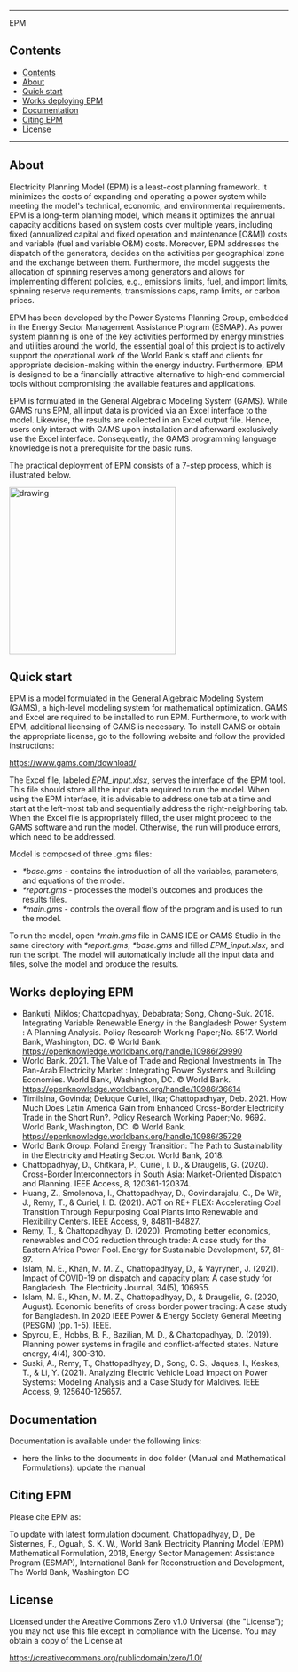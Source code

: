 
---
EPM
## Contents

- [Contents](#contents)
- [About](#about)
- [Quick start](#quick-start)
- [Works deploying EPM](#works)
- [Documentation](#documentation)
- [Citing EPM](#citing-EPM)
- [License](#license)

---

## About

Electricity Planning Model (EPM) is a least-cost planning framework. It minimizes the costs of expanding and operating a power system while meeting the model's technical, economic, and environmental requirements. EPM is a long-term planning model, which means it optimizes the annual capacity additions based on system costs over multiple years, including fixed (annualized capital and fixed operation and maintenance [O&M]) costs and variable (fuel and variable O&M) costs. Moreover, EPM addresses the dispatch of the generators, decides on the activities per geographical zone and the exchange between them. Furthermore, the model suggests the allocation of spinning reserves among generators and allows for implementing different policies, e.g., emissions limits, fuel, and import limits, spinning reserve requirements, transmissions caps, ramp limits, or carbon prices.

EPM has been developed by the Power Systems Planning Group, embedded in the Energy Sector Management Assistance Program (ESMAP). As power system planning is one of the key activities performed by energy ministries and utilities around the world, the essential goal of this project is to actively support the operational work of the World Bank's staff and clients for appropriate decision-making within the energy industry. Furthermore, EPM is designed to be a financially attractive alternative to high-end commercial tools without compromising the available features and applications.

EPM is formulated in the General Algebraic Modeling System (GAMS). While GAMS runs EPM, all input data is provided via an Excel interface to the model. Likewise, the results are collected in an Excel output file. Hence, users only interact with GAMS upon installation and afterward exclusively use the Excel interface. Consequently, the GAMS programming language knowledge is not a prerequisite for the basic runs.

The practical deployment of EPM consists of a 7-step process, which is illustrated below.

<img src="https://i.postimg.cc/jdZH17w9/Screenshot-2022-01-14-102001.png" alt="drawing" width="300" align="center"/>

## Quick start
EPM is a model formulated in the General Algebraic Modeling System (GAMS), a high-level modeling system for mathematical optimization. GAMS and Excel are required to be installed to run EPM. Furthermore, to work with EPM, additional licensing of GAMS is necessary. To install GAMS or obtain the appropriate license, go to the following website and follow the provided instructions:

https://www.gams.com/download/

The Excel file, labeled *EPM_input.xlsx*, serves the interface of the EPM tool. This file should store all the input data required to run the model. When using the EPM interface, it is advisable to address one tab at a time and start at the left-most tab and sequentially address the right-neighboring tab. When the Excel file is appropriately filled, the user might proceed to the GAMS software and run the model. Otherwise, the run will produce errors, which need to be addressed.

Model is composed of three .gms files:
- _*base.gms_   - contains the introduction of all the variables, parameters, and equations of the model.
- _*report.gms_ - processes the model's outcomes and produces the results files.
- _*main.gms_   - controls the overall flow of the program and is used to run the model.

To run the model, open _*main.gms_ file in GAMS IDE or GAMS Studio in the same directory with _*report.gms_, _*base.gms_ and filled *EPM_input.xlsx*, and run the script. The model will automatically include all the input data and files, solve the model and produce the results.

## Works deploying EPM

- Bankuti, Miklos; Chattopadhyay, Debabrata; Song, Chong-Suk. 2018. Integrating Variable Renewable Energy in the Bangladesh Power System : A Planning Analysis. Policy Research Working Paper;No. 8517. World Bank, Washington, DC. © World Bank. https://openknowledge.worldbank.org/handle/10986/29990
- World Bank. 2021. The Value of Trade and Regional Investments in The Pan-Arab Electricity Market : Integrating Power Systems and Building Economies. World Bank, Washington, DC. © World Bank. https://openknowledge.worldbank.org/handle/10986/36614
- Timilsina, Govinda; Deluque Curiel, Ilka; Chattopadhyay, Deb. 2021. How Much Does Latin America Gain from Enhanced Cross-Border Electricity Trade in the Short Run?. Policy Research Working Paper;No. 9692. World Bank, Washington, DC. © World Bank. https://openknowledge.worldbank.org/handle/10986/35729
- World Bank Group. Poland Energy Transition: The Path to Sustainability in the Electricity and Heating Sector. World Bank, 2018.
- Chattopadhyay, D., Chitkara, P., Curiel, I. D., & Draugelis, G. (2020). Cross-Border Interconnectors in South Asia: Market-Oriented Dispatch and Planning. IEEE Access, 8, 120361-120374.
- Huang, Z., Smolenova, I., Chattopadhyay, D., Govindarajalu, C., De Wit, J., Remy, T., & Curiel, I. D. (2021). ACT on RE+ FLEX: Accelerating Coal Transition Through Repurposing Coal Plants Into Renewable and Flexibility Centers. IEEE Access, 9, 84811-84827.
- Remy, T., & Chattopadhyay, D. (2020). Promoting better economics, renewables and CO2 reduction through trade: A case study for the Eastern Africa Power Pool. Energy for Sustainable Development, 57, 81-97.
- Islam, M. E., Khan, M. M. Z., Chattopadhyay, D., & Väyrynen, J. (2021). Impact of COVID-19 on dispatch and capacity plan: A case study for Bangladesh. The Electricity Journal, 34(5), 106955.
- Islam, M. E., Khan, M. M. Z., Chattopadhyay, D., & Draugelis, G. (2020, August). Economic benefits of cross border power trading: A case study for Bangladesh. In 2020 IEEE Power & Energy Society General Meeting (PESGM) (pp. 1-5). IEEE.
- Spyrou, E., Hobbs, B. F., Bazilian, M. D., & Chattopadhyay, D. (2019). Planning power systems in fragile and conflict-affected states. Nature energy, 4(4), 300-310.
- Suski, A., Remy, T., Chattopadhyay, D., Song, C. S., Jaques, I., Keskes, T., & Li, Y. (2021). Analyzing Electric Vehicle Load Impact on Power Systems: Modeling Analysis and a Case Study for Maldives. IEEE Access, 9, 125640-125657.

## Documentation

Documentation is available under the following links:

 - here the links to the documents in doc folder (Manual and Mathematical Formulations): update the manual

## Citing EPM

Please cite EPM as:

To update with latest formulation document. Chattopadhyay, D., De Sisternes, F., Oguah, S. K. W., World Bank Electricity Planning Model (EPM) Mathematical Formulation, 2018, Energy Sector Management Assistance Program (ESMAP), International Bank for Reconstruction and Development, The World Bank, Washington DC

## License

Licensed under the Areative Commons Zero v1.0 Universal (the "License"); you
may not use this file except in compliance with the License. You may
obtain a copy of the License at

<https://creativecommons.org/publicdomain/zero/1.0/>
